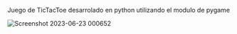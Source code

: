 Juego de TicTacToe desarrolado en python utilizando el modulo de pygame

![Screenshot 2023-06-23 000652](https://github.com/willy94rs/python/assets/24707320/8b6c4af3-b18e-48b1-8d3d-b290112857cd)
